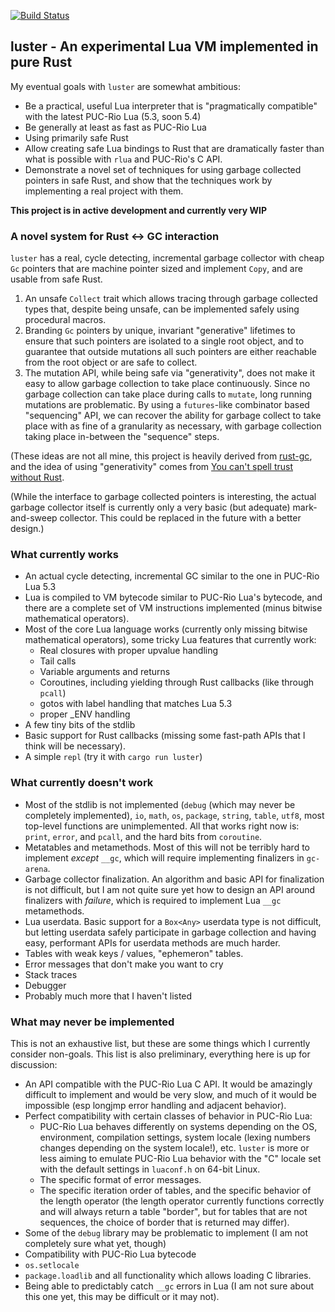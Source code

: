 [![Build Status](https://travis-ci.org/kyren/luster.svg?branch=master)](https://travis-ci.org/kyren/luster)

## luster - An experimental Lua VM implemented in pure Rust ##

My eventual goals with `luster` are somewhat ambitious:
  * Be a practical, useful Lua interpreter that is "pragmatically compatible"
    with the latest PUC-Rio Lua (5.3, soon 5.4)
  * Be generally at least as fast as PUC-Rio Lua
  * Using primarily safe Rust
  * Allow creating safe Lua bindings to Rust that are dramatically faster than
    what is possible with `rlua` and PUC-Rio's C API.
  * Demonstrate a novel set of techniques for using garbage collected pointers
    in safe Rust, and show that the techniques work by implementing a real
    project with them.

**This project is in active development and currently very WIP**

### A novel system for Rust <-> GC interaction ###

`luster` has a real, cycle detecting, incremental garbage collector with cheap
`Gc` pointers that are machine pointer sized and implement `Copy`, and are
usable from safe Rust.

1) An unsafe `Collect` trait which allows tracing through garbage collected
   types that, despite being unsafe, can be implemented safely using procedural
   macros.
2) Branding `Gc` pointers by unique, invariant "generative" lifetimes to ensure
   that such pointers are isolated to a single root object, and to guarantee
   that outside mutations all such pointers are either reachable from the root
   object or are safe to collect.
3) The mutation API, while being safe via "generativity", does not make it easy
   to allow garbage collection to take place continuously.  Since no garbage
   collection can take place during calls to `mutate`, long running mutations
   are problematic.  By using a `futures`-like combinator based "sequencing"
   API, we can recover the ability for garbage collect to take place with as
   fine of a granularity as necessary, with garbage collection taking place
   in-between the "sequence" steps.

(These ideas are not all mine, this project is heavily derived from
[rust-gc](https://manishearth.github.io/blog/2015/09/01/designing-a-gc-in-rust/),
and the idea of using "generativity" comes from [You can't spell trust without
Rust](https://raw.githubusercontent.com/Gankro/thesis/master/thesis.pdf).

(While the interface to garbage collected pointers is interesting, the actual
garbage collector itself is currently only a very basic (but adequate)
mark-and-sweep collector.  This could be replaced in the future with a better
design.)

### What currently works ###

* An actual cycle detecting, incremental GC similar to the one in PUC-Rio Lua
  5.3
* Lua is compiled to VM bytecode similar to PUC-Rio Lua's bytecode, and there
  are a complete set of VM instructions implemented (minus bitwise mathematical
  operators).
* Most of the core Lua language works (currently only missing bitwise
  mathematical operators), some tricky Lua features that currently work:
  * Real closures with proper upvalue handling
  * Tail calls
  * Variable arguments and returns
  * Coroutines, including yielding through Rust callbacks (like through `pcall`)
  * gotos with label handling that matches Lua 5.3
  * proper _ENV handling
* A few tiny bits of the stdlib
* Basic support for Rust callbacks (missing some fast-path APIs that I think
  will be necessary).
* A simple `repl` (try it with `cargo run luster`)

### What currently doesn't work ###

* Most of the stdlib is not implemented (`debug` (which may never be completely
  implemented), `io`, `math`, `os`, `package`, `string`, `table`, `utf8`, most
  top-level functions are unimplemented.  All that works right now is: `print`,
  `error`, and `pcall`, and the hard bits from `coroutine`.
* Metatables and metamethods.  Most of this will not be terribly hard to
  implement *except* `__gc`, which will require implementing finalizers in
  `gc-arena`.
* Garbage collector finalization.  An algorithm and basic API for finalization
  is not difficult, but I am not quite sure yet how to design an API around
  finalizers with *failure*, which is required to implement Lua `__gc`
  metamethods.
* Lua userdata.  Basic support for a `Box<Any>` userdata type is not difficult,
  but letting userdata safely participate in garbage collection and having easy,
  performant APIs for userdata methods are much harder.
* Tables with weak keys / values, "ephemeron" tables.
* Error messages that don't make you want to cry
* Stack traces
* Debugger
* Probably much more that I haven't listed

### What may never be implemented ###

This is not an exhaustive list, but these are some things which I currently
consider non-goals.  This list is also preliminary, everything here is up for
discussion:

* An API compatible with the PUC-Rio Lua C API.  It would be amazingly difficult
  to implement and would be very slow, and much of it would be impossible (esp
  longjmp error handling and adjacent behavior).
* Perfect compatibility with certain classes of behavior in PUC-Rio Lua:
  * PUC-Rio Lua behaves differently on systems depending on the OS, environment,
    compilation settings, system locale (lexing numbers changes depending on the
    system locale!), etc.  `luster` is more or less aiming to emulate PUC-Rio
    Lua behavior with the "C" locale set with the default settings in
    `luaconf.h` on 64-bit Linux.
  * The specific format of error messages.
  * The specific iteration order of tables, and the specific behavior of the
    length operator (the length operator currently functions correctly and will
    always return a table "border", but for tables that are not sequences,
    the choice of border that is returned may differ).
* Some of the `debug` library may be problematic to implement (I am not
  completely sure what yet, though)
* Compatibility with PUC-Rio Lua bytecode
* `os.setlocale`
* `package.loadlib` and all functionality which allows loading C libraries.
* Being able to predictably catch `__gc` errors in Lua (I am not sure about this
  one yet, this may be difficult or it may not).